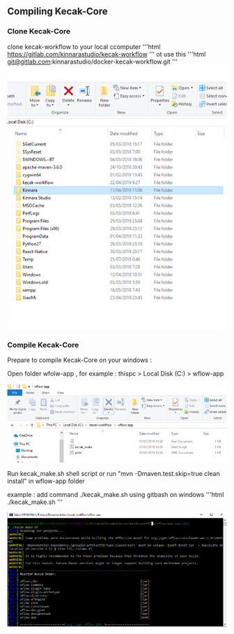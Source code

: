 ## Compiling Kecak-Core

### Clone Kecak-Core
clone kecak-workflow to your local ccomputer 
'''html
https://gitlab.com/kinnarastudio/kecak-workflow
'''
ot use this
'''html
git@gitlab.com:kinnarastudio/docker-kecak-workflow.git
'''
<img src="https://raw.githubusercontent.com/kinnara-digital-studio/kecak-workflow/master/docs/assets/compilingcore.PNG" alt="compilingcore" />

### Compile Kecak-Core

Prepare to compile Kecak-Core on your windows :

Open folder wfolw-app , for example : thispc > Local Disk (C:) > wflow-app

<img src="https://raw.githubusercontent.com/kinnara-digital-studio/kecak-workflow/master/docs/assets/compilingcore2.png" alt="compilingcore2" />

Run kecak_make.sh shell script or run "mvn -Dmaven.test.skip=true clean install" in wflow-app folder

example :
add command ./kecak_make.sh using gitbash on windows
'''html
 ./kecak_make.sh
'''

<img src="https://raw.githubusercontent.com/kinnara-digital-studio/kecak-workflow/master/docs/assets/compilingcore3.png" alt="compilingcore3" />
